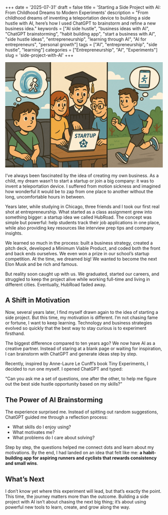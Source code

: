 +++
date = '2025-07-31'
draft = false
title = 'Starting a Side Project with AI: From Childhood Dreams to Modern Experiments'
description = "From childhood dreams of inventing a teleportation device to building a side hustle with AI, here’s how I used ChatGPT to brainstorm and refine a new business idea."
keywords = ["AI side hustle", "business ideas with AI", "ChatGPT brainstorming", "habit building app", "start a business with AI", "side hustle ideas", "entrepreneurship", "learning through AI", "AI for entrepreneurs", "personal growth"]
tags = ["AI", "entrepreneurship", "side hustle", "learning"]
categories = ["Entrepreneurship", "AI", "Experiments"]
slug = 'side-project-with-AI'
+++

![AI Startup Journey](AI_startup_journey.png)

I’ve always been fascinated by the idea of creating my own business. As a child, my dream wasn’t to start a startup or join a big company: it was to invent a teleportation device. I suffered from motion sickness and imagined how wonderful it would be to zap from one place to another without the long, uncomfortable hours in between.

Years later, while studying in Chicago, three friends and I took our first real shot at entrepreneurship. What started as a class assignment grew into something bigger: a startup idea we called HubRoad. The concept was simple but powerful: help students track their job applications in one place, while also providing key resources like interview prep tips and company insights.

We learned so much in the process: built a business strategy, created a pitch deck, developed a Minimum Viable Product, and coded both the front and back ends ourselves. We even won a prize in our school’s startup competition. At the time, we dreamed big! We wanted to become the next Elon Musk and be rich and famous.

But reality soon caught up with us. We graduated, started our careers, and struggled to keep the project alive while working full-time and living in different cities. Eventually, HubRoad faded away.

## A Shift in Motivation

Now, several years later, I find myself drawn again to the idea of starting a side project. But this time, my motivation is different. I’m not chasing fame or fortune, I want to keep learning. Technology and business strategies evolved so quickly that the best way to stay curious is to experiment firsthand.

The biggest difference compared to ten years ago? We now have AI as a creative partner. Instead of staring at a blank page or waiting for inspiration, I can brainstorm with ChatGPT and generate ideas step by step.

Recently, inspired by Anne-Laure Le Cunff’s book Tiny Experiments, I decided to run one myself. I opened ChatGPT and typed:

“Can you ask me a set of questions, one after the other, to help me figure out the best side hustle opportunity based on my skills?”

## The Power of AI Brainstorming

The experience surprised me. Instead of spitting out random suggestions, ChatGPT guided me through a reflection process:
- What skills do I enjoy using?
- What motivates me?
- What problems do I care about solving?

Step by step, the questions helped me connect dots and learn about my motivations. By the end, I had landed on an idea that felt like me: **a habit-building app for aspiring runners and cyclists that rewards consistency and small wins**.

## What’s Next

I don’t know yet where this experiment will lead, but that’s exactly the point. This time, the journey matters more than the outcome. Building a side project with AI isn’t about chasing the next big thing; it’s about using powerful new tools to learn, create, and grow along the way.

<script src="https://giscus.app/client.js"
        data-repo="bakouze/slowfwd-discussion"
        data-repo-id="R_kgDOPRd4qw"
        data-category="Announcements"
        data-category-id="DIC_kwDOPRd4q84CtUhX"
        data-mapping="pathname"
        data-strict="0"
        data-reactions-enabled="1"
        data-emit-metadata="0"
        data-input-position="top"
        data-theme="light"
        data-lang="en"
        data-loading="lazy"
        crossorigin="anonymous"
        async>
</script>